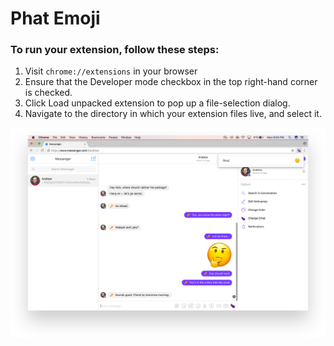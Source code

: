 # Phat Emoji

### To run your extension, follow these steps:
1. Visit `chrome://extensions` in your browser
1. Ensure that the Developer mode checkbox in the top right-hand corner is checked.
1. Click Load unpacked extension to pop up a file-selection dialog.
1. Navigate to the directory in which your extension files live, and select it.

![](screenshots/photo.png)


